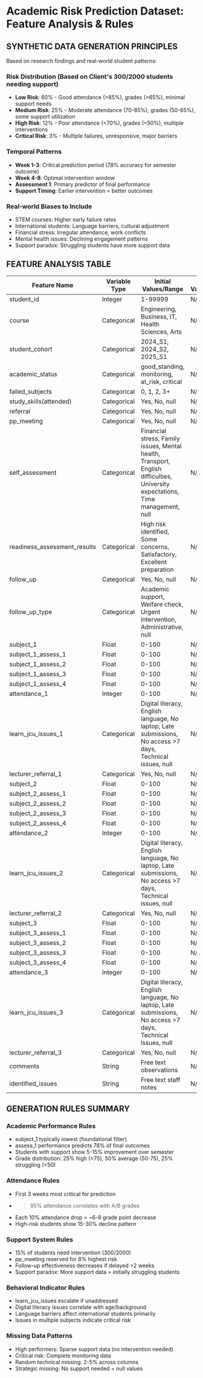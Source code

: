 # Academic Risk Prediction Dataset: Feature Analysis & Rules

## **SYNTHETIC DATA GENERATION PRINCIPLES**

Based on research findings and real-world student patterns:

### **Risk Distribution (Based on Client's 300/2000 students needing support)**

- **Low Risk**: 60% - Good attendance (>85%), grades (>65%), minimal support needs
- **Medium Risk**: 25% - Moderate attendance (70-85%), grades (50-65%), some support utilization
- **High Risk**: 12% - Poor attendance (<70%), grades (<50%), multiple interventions
- **Critical Risk**: 3% - Multiple failures, unresponsive, major barriers

### **Temporal Patterns**

- **Week 1-3**: Critical prediction period (78% accuracy for semester outcome)
- **Week 4-8**: Optimal intervention window
- **Assessment 1**: Primary predictor of final performance
- **Support Timing**: Earlier intervention = better outcomes

### **Real-world Biases to Include**

- STEM courses: Higher early failure rates
- International students: Language barriers, cultural adjustment
- Financial stress: Irregular attendance, work conflicts
- Mental health issues: Declining engagement patterns
- Support paradox: Struggling students have more support data

## **FEATURE ANALYSIS TABLE**

| Feature Name | Variable Type | Initial Values/Range | Proposed Values/Range |
|--------------|---------------|---------------------|----------------------|
| student_id | Integer | 1-99999 | N/A |
| course | Categorical | Engineering, Business, IT, Health Sciences, Arts | N/A |
| student_cohort | Categorical | 2024_S1, 2024_S2, 2025_S1 | N/A |
| academic_status | Categorical | good_standing, monitoring, at_risk, critical | N/A |
| failed_subjects | Categorical | 0, 1, 2, 3+ | N/A |
| study_skills(attended) | Categorical | Yes, No, null | N/A |
| referral | Categorical | Yes, No, null | N/A |
| pp_meeting | Categorical | Yes, No, null | N/A |
| self_assessment | Categorical | Financial stress, Family issues, Mental health, Transport, English difficulties, University expectations, Time management, null | N/A |
| readiness_assessment_results | Categorical | High risk identified, Some concerns, Satisfactory, Excellent preparation | N/A |
| follow_up | Categorical | Yes, No, null | N/A |
| follow_up_type | Categorical | Academic support, Welfare check, Urgent intervention, Administrative, null | N/A |
| subject_1 | Float | 0-100 | N/A |
| subject_1_assess_1 | Float | 0-100 | N/A |
| subject_1_assess_2 | Float | 0-100 | N/A |
| subject_1_assess_3 | Float | 0-100 | N/A |
| subject_1_assess_4 | Float | 0-100 | N/A |
| attendance_1 | Integer | 0-100 | N/A |
| learn_jcu_issues_1 | Categorical | Digital literacy, English language, No laptop, Late submissions, No access >7 days, Technical issues, null | N/A |
| lecturer_referral_1 | Categorical | Yes, No, null | N/A |
| subject_2 | Float | 0-100 | N/A |
| subject_2_assess_1 | Float | 0-100 | N/A |
| subject_2_assess_2 | Float | 0-100 | N/A |
| subject_2_assess_3 | Float | 0-100 | N/A |
| subject_2_assess_4 | Float | 0-100 | N/A |
| attendance_2 | Integer | 0-100 | N/A |
| learn_jcu_issues_2 | Categorical | Digital literacy, English language, No laptop, Late submissions, No access >7 days, Technical issues, null | N/A |
| lecturer_referral_2 | Categorical | Yes, No, null | N/A |
| subject_3 | Float | 0-100 | N/A |
| subject_3_assess_1 | Float | 0-100 | N/A |
| subject_3_assess_2 | Float | 0-100 | N/A |
| subject_3_assess_3 | Float | 0-100 | N/A |
| subject_3_assess_4 | Float | 0-100 | N/A |
| attendance_3 | Integer | 0-100 | N/A |
| learn_jcu_issues_3 | Categorical | Digital literacy, English language, No laptop, Late submissions, No access >7 days, Technical issues, null | N/A |
| lecturer_referral_3 | Categorical | Yes, No, null | N/A |
| comments | String | Free text observations | N/A |
| identified_issues | String | Free text staff notes | N/A |

## **GENERATION RULES SUMMARY**

### **Academic Performance Rules**

- subject_1 typically lowest (foundational filter)
- assess_1 performance predicts 78% of final outcomes
- Students with support show 5-15% improvement over semester
- Grade distribution: 25% high (>75), 50% average (50-75), 25% struggling (<50)

### **Attendance Rules**

- First 3 weeks most critical for prediction
- >95% attendance correlates with A/B grades
- Each 10% attendance drop = ~6-8 grade point decrease
- High-risk students show 15-30% decline pattern

### **Support System Rules**

- 15% of students need intervention (300/2000)
- pp_meeting reserved for 8% highest risk
- Follow-up effectiveness decreases if delayed >2 weeks
- Support paradox: More support data = initially struggling students

### **Behavioral Indicator Rules**

- learn_jcu_issues escalate if unaddressed
- Digital literacy issues correlate with age/background
- Language barriers affect international students primarily
- Issues in multiple subjects indicate critical risk

### **Missing Data Patterns**

- High performers: Sparse support data (no intervention needed)
- Critical risk: Complete monitoring data
- Random technical missing: 2-5% across columns
- Strategic missing: No support needed = null values
